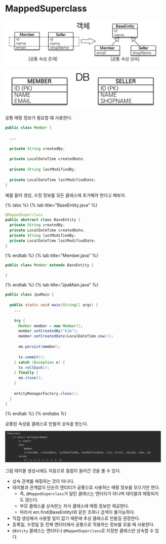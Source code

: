 # MappedSuperclass

![](../../.gitbook/assets/kimyounghan-orm-jpa/07/screenshot%202021-05-16%20오후%207.50.31.png)

![](../../.gitbook/assets/kimyounghan-orm-jpa/07/screenshot%202021-05-16%20오후%207.50.38.png)

공통 매핑 정보가 필요할 떄 사용한다.

```java
public class Member {

  ...
  
  private String createdBy;
  
  private LocalDateTime createdDate;
  
  private String lastModifiedBy;
  
  private LocalDateTime lastModifiedDate;
}
```

예를 들어 생성, 수정 정보를 모든 클래스에 추가해야 한다고 해보자.

{% tabs %} {% tab title="BaseEntity.java" %}

```java
@MappedSuperclass
public abstract class BaseEntity {
  private String createdBy;
  private LocalDateTime createdDate;
  private String lastModifiedBy;
  private LocalDateTime lastModifiedDate;
}
```

{% endtab %} {% tab title="Member.java" %}

```java
public class Member extends BaseEntity {

}
```

{% endtab %} {% tab title="JpaMain.java" %}

```java
public class JpaMain {

  public static void main(String[] args) {
    ...
    
    try {
      Member member = new Member();
      member.setCreatedBy("kim");
      member.setCreatedDate(LocalDateTime.now());

      em.persist(member);

      tx.commit();
    } catch (Exception e) {
      tx.rollback();
    } finally {
      em.close();
    }

    entityManagerFactory.close();
  }
}

```

{% endtab %} {% endtabs %}

공통된 속성을 클래스로 만들어 상속을 받는다.

![](../../.gitbook/assets/kimyounghan-orm-jpa/07/screenshot%202021-05-16%20오후%208.13.42.png)

그럼 테이블 생성시에도 자동으로 컬럼이 들어간 것을 볼 수 있다.

- 상속 관계를 매핑하는 것이 아니다.
- 테이블과 관계없이 단순히 엔티티가 공통으로 사용하는 매핑 정보를 모으기만 한다.
    - 즉, `@MappedSuperclass`가 달린 클래스는 엔티티가 아니며 테이블과 매핑되지도 않는다.
    - 부모 클래스를 상속받는 자식 클래스에 매핑 정보만 제공한다.
    - 따라서 em.find(BaseEntity)와 같은 조회나 검색이 불가능하다.
- 직접 생성해서 사용할 일이 없기 때문에 추상 클래스로 만들길 권장한다.
- 등록일, 수정일 등 전체 엔티티에서 공통으로 적용하는 정보를 모을 때 사용한다.
- `@Entity` 클래스는 엔티티나 `@MappedSuperclass`로 지정한 클래스만 상속할 수 있다.
